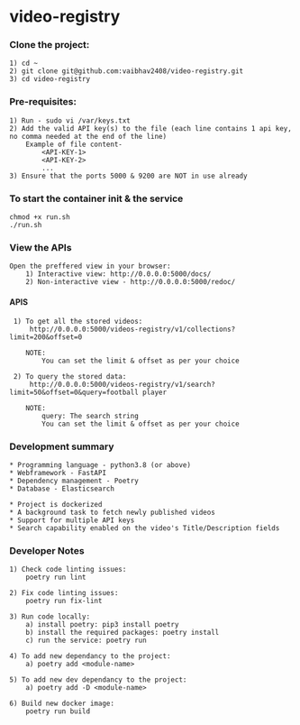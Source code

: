 # video-registry

### Clone the project:

	1) cd ~
	2) git clone git@github.com:vaibhav2408/video-registry.git
	3) cd video-registry

### Pre-requisites:

	1) Run - sudo vi /var/keys.txt
	2) Add the valid API key(s) to the file (each line contains 1 api key, no comma needed at the end of the line)
        Example of file content-
            <API-KEY-1>
            <API-KEY-2>
            ...
	3) Ensure that the ports 5000 & 9200 are NOT in use already

### To start the container init & the service

    chmod +x run.sh
    ./run.sh

### View the APIs

    Open the preffered view in your browser:
        1) Interactive view: http://0.0.0.0:5000/docs/
        2) Non-interactive view - http://0.0.0.0:5000/redoc/

#### APIS

     1) To get all the stored videos:
         http://0.0.0.0:5000/videos-registry/v1/collections?limit=200&offset=0
         
        NOTE:
            You can set the limit & offset as per your choice
    
     2) To query the stored data:
         http://0.0.0.0:5000/videos-registry/v1/search?limit=50&offset=0&query=football player
         
        NOTE:
            query: The search string
            You can set the limit & offset as per your choice


### Development summary
    * Programming language - python3.8 (or above) 
    * Webframework - FastAPI
    * Dependency management - Poetry
    * Database - Elasticsearch

    * Project is dockerized
    * A background task to fetch newly published videos 
    * Support for multiple API keys
    * Search capability enabled on the video's Title/Description fields

### Developer Notes

    1) Check code linting issues:
        poetry run lint
    
    2) Fix code linting issues:
        poetry run fix-lint
    
    3) Run code locally:
        a) install poetry: pip3 install poetry
        b) install the required packages: poetry install
        c) run the service: poetry run
    
    4) To add new dependancy to the project:
        a) poetry add <module-name>

    5) To add new dev dependancy to the project:
        a) poetry add -D <module-name>

    6) Build new docker image:
        poetry run build
